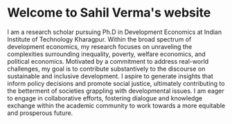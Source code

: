# Welcome to Sahil Verma's website 

I am a research scholar pursuing Ph.D in Development Economics at Indian Institute of Technology Kharagpur. Within the broad spectrum of development economics, my research focuses on unraveling the complexities surrounding inequality, poverty, welfare economics, and political economics. Motivated by a commitment to address real-world challenges, my goal is to contribute substantively to the discourse on sustainable and inclusive development. I aspire to generate insights that inform policy decisions and promote social justice, ultimately contributing to the betterment of societies grappling with developmental issues. I am eager to engage in collaborative efforts, fostering dialogue and knowledge exchange within the academic community to work towards a more equitable and prosperous future.



